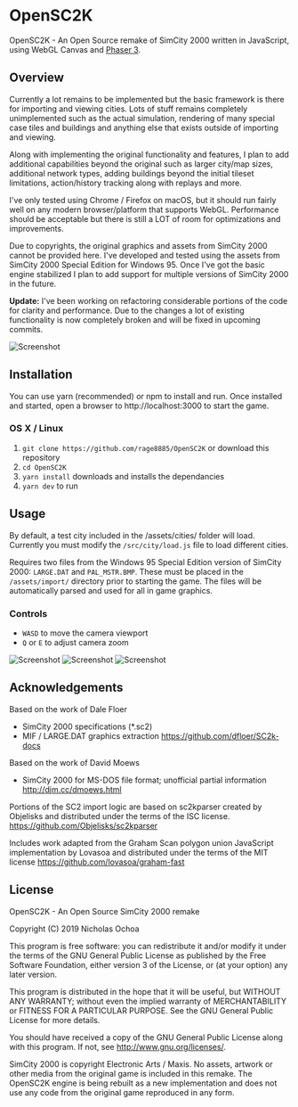# OpenSC2K
OpenSC2K - An Open Source remake of SimCity 2000 written in JavaScript, using WebGL Canvas and [Phaser 3](https://github.com/photonstorm/phaser/).

## Overview
Currently a lot remains to be implemented but the basic framework is there for importing and viewing cities. Lots of stuff remains completely unimplemented such as the actual simulation, rendering of many special case tiles and buildings and anything else that exists outside of importing and viewing.

Along with implementing the original functionality and features, I plan to add additional capabilities beyond the original such as larger city/map sizes, additional network types, adding buildings beyond the initial tileset limitations, action/history tracking along with replays and more.

I've only tested using Chrome / Firefox on macOS, but it should run fairly well on any modern browser/platform that supports WebGL. Performance should be acceptable but there is still a LOT of room for optimizations and improvements.

Due to copyrights, the original graphics and assets from SimCity 2000 cannot be provided here. I've developed and tested using the assets from SimCity 2000 Special Edition for Windows 95. Once I've got the basic engine stabilized I plan to add support for multiple versions of SimCity 2000 in the future.

**Update:** I've been working on refactoring considerable portions of the code for clarity and performance. Due to the changes a lot of existing functionality is now completely broken and will be fixed in upcoming commits.

![Screenshot](/screenshots/1.png)

## Installation
You can use yarn (recommended) or npm to install and run. Once installed and started, open a browser to http://localhost:3000 to start the game.

### OS X / Linux
1. `git clone https://github.com/rage8885/OpenSC2K` or download this repository
1. `cd OpenSC2K`
1. `yarn install` downloads and installs the dependancies
1. `yarn dev` to run

## Usage
By default, a test city included in the /assets/cities/ folder will load. Currently you must modify the `/src/city/load.js` file to load different cities.

Requires two files from the Windows 95 Special Edition version of SimCity 2000: `LARGE.DAT` and `PAL_MSTR.BMP`. These must be placed in the `/assets/import/` directory prior to starting the game. The files will be automatically parsed and used for all in game graphics.

### Controls
 - `WASD` to move the camera viewport
 - `Q` or `E` to adjust camera zoom

![Screenshot](/screenshots/2.png)
![Screenshot](/screenshots/3.png)
![Screenshot](/screenshots/4.png)

## Acknowledgements
Based on the work of Dale Floer
 - SimCity 2000 specifications (*.sc2)
 - MIF / LARGE.DAT graphics extraction
<https://github.com/dfloer/SC2k-docs>

Based on the work of David Moews
 - SimCity 2000 for MS-DOS file format; unofficial partial information
<http://djm.cc/dmoews.html>

Portions of the SC2 import logic are based on sc2kparser created by Objelisks and distributed under the terms of the ISC license.
<https://github.com/Objelisks/sc2kparser>

Includes work adapted from the Graham Scan polygon union JavaScript implementation by Lovasoa and distributed under the terms of the MIT license
<https://github.com/lovasoa/graham-fast>

## License
OpenSC2K - An Open Source SimCity 2000 remake

Copyright (C) 2019 Nicholas Ochoa

This program is free software: you can redistribute it and/or modify
it under the terms of the GNU General Public License as published by
the Free Software Foundation, either version 3 of the License, or
(at your option) any later version.

This program is distributed in the hope that it will be useful,
but WITHOUT ANY WARRANTY; without even the implied warranty of
MERCHANTABILITY or FITNESS FOR A PARTICULAR PURPOSE.  See the
GNU General Public License for more details.

You should have received a copy of the GNU General Public License
along with this program.  If not, see <http://www.gnu.org/licenses/>.

SimCity 2000 is copyright Electronic Arts / Maxis. No assets, artwork or other media from the original game is included in this remake. The OpenSC2K engine is being rebuilt as a new implementation and does not use any code from the original game reproduced in any form.